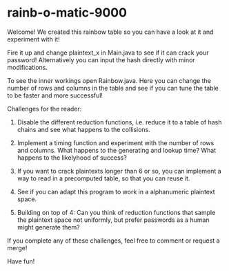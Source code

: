 # rainb-o-matic-9000

Welcome!
We created this rainbow table so you can have a look at it and experiment with it!

Fire it up and change plaintext_x in Main.java to see if it can crack your password!
Alternatively you can input the hash directly with minor modifications.

To see the inner workings open Rainbow.java.
Here you can change the number of rows and columns in the table and see if you can tune the table to
be faster and more successful!

Challenges for the reader:

1. Disable the different reduction functions, i.e. reduce it to a table of hash chains
and see what happens to the collisions.

2. Implement a timing function and experiment with the number of rows and columns.
What happens to the generating and lookup time? What happens to the likelyhood of success?

3. If you want to crack plaintexts longer than 6 or so, you can implement a way to read in
a precomputed table, so that you can reuse it.

4. See if you can adapt this program to work in a alphanumeric plaintext space.

5. Building on top of 4: Can you think of reduction functions that sample the plaintext space
not uniformly, but prefer passwords as a human might generate them?

If you complete any of these challenges, feel free to comment or request a merge!

Have fun!
